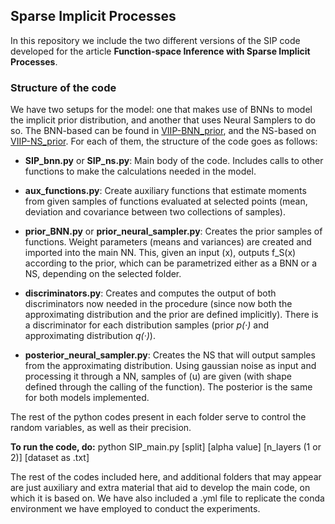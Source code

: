 ## Sparse Implicit Processes

In this repository we include the two different versions of the SIP code developed for the article __Function-space Inference with Sparse Implicit Processes__. 

### Structure of the code

We have two setups for the model: one that makes use of BNNs to model the implicit prior distribution, and another that uses Neural Samplers to do so. The BNN-based can be found in [VIIP-BNN_prior](VIIP-BNN_prior), and the NS-based on [VIIP-NS_prior](VIIP-NS_prior). For each of them, the structure of the code goes as follows: 

* **SIP_bnn.py** or **SIP_ns.py**: Main body of the code. Includes calls to other functions to make the calculations needed in the model.

* **aux_functions.py**: Create auxiliary functions that estimate moments from given samples of functions evaluated at selected points (mean, deviation and covariance between two collections of samples).

* **prior_BNN.py** or **prior_neural_sampler.py**: Creates the prior samples of functions. Weight parameters (means and variances) are created and imported into the main NN. This, given an input (x), outputs f_S(x) according to the prior, which can be parametrized either as a BNN or a NS, depending on the selected folder. 

* **discriminators.py**: Creates and computes the output of both discriminators now needed in the procedure (since now both the approximating distribution and the prior are defined implicitly). There is a discriminator for each distribution samples (prior <em>p(·)</em> and approximating distribution <em>q(·)</em>).

* **posterior_neural_sampler.py**: Creates the NS that will output samples from the approximating distribution. Using gaussian noise as input and processing it through a NN, samples of (u) are given (with shape defined through the calling of the function). The posterior is the same for both models implemented.

The rest of the python codes present in each folder serve to control the random variables, as well as their precision. 	

**To run the code, do:** python SIP_main.py [split] [alpha value] [n_layers (1 or 2)] [dataset as .txt]

The rest of the codes included here, and additional folders that may appear are just auxiliary and extra material that aid to develop the main code, on which it is based on. We have also included a .yml file to replicate the conda environment we have employed to conduct the experiments.	

